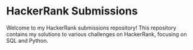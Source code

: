 # HackerRank Submissions

Welcome to my HackerRank submissions repository! This repository contains my solutions to various challenges on HackerRank, focusing on SQL and Python.
